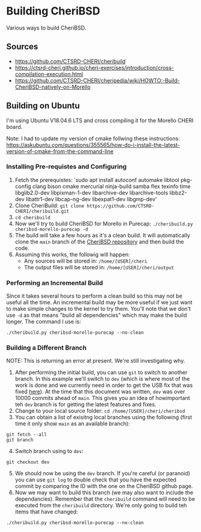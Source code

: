 # Building CheriBSD

Various ways to build CheriBSD.

## Sources
* https://github.com/CTSRD-CHERI/cheribuild
* https://ctsrd-cheri.github.io/cheri-exercises/introduction/cross-compilation-execution.html
* https://github.com/CTSRD-CHERI/cheripedia/wiki/HOWTO:-Build-CheriBSD-natively-on-Morello

## Building on Ubuntu
I'm using Ubuntu V18.04.6 LTS and cross compiling it for the Morello CHERI board. 

Note: I had to update my version of cmake follwing these instructions: https://askubuntu.com/questions/355565/how-do-i-install-the-latest-version-of-cmake-from-the-command-line

### Installing Pre-requistes and Configuring
1. Fetch the prerequistes: `sudo apt install autoconf automake libtool pkg-config clang bison cmake mercurial ninja-build samba flex texinfo time libglib2.0-dev libpixman-1-dev libarchive-dev libarchive-tools libbz2-dev libattr1-dev libcap-ng-dev libexpat1-dev libgmp-dev'
2. Clone CheriBuild: `git clone https://github.com/CTSRD-CHERI/cheribuild.git`
3. `cd cheribuild`
4. Now we'll try to build CheriBSD for Morello in Purecap: `./cheribuild.py cheribsd-morello-purecap -d`
5. The build will take a few hours as it's a clean build. It will automatically clone the `main` branch of the [CheriBSD repository](https://github.com/CTSRD-CHERI/cheribsd) and then build the code.
6. Assuming this works, the followig will happen:
   * Any sources will be stored in: `/home/[USER]/cheri`
   * The output files will be stored in: `/home/[USER]/cheri/output`

### Performing an Incremental Build
Since it takes several hours to perform a clean build so this may not be useful all the time. An incremental build may be more useful if we just want to make simple changes to the kernel to try them. You'll note that we don't use `-d` as that means "build all dependencies" which may make the build longer. The command I use is:
```
./cheribuild.py cheribsd-morello-purecap --no-clean
```

### Building a Different Branch
NOTE: This is returning an error at present. We're still investigating why.
1. After performing the initial build, you can use `git` to switch to another branch. In this example we'll switch to `dev` (which is where most of the work is done and we currently need in order to get the USB fix that was fixed [here](https://github.com/CTSRD-CHERI/cheribsd/pull/1619/commits/c708375e636a6a80468eda19a9beebe9c1d618cb)). At the time that this document was written, `dev` was over 10000 commits ahead of `main`. This gives you an idea of howimportant teh `dev` branch is for getting the latest features and fixes.
2. Change to your local source folder: `cd /home/[USER]/cheri/cheribsd`
3. You can obtain a list of exisitng local branches using the following (first time it only show `main` as an available branch):
```
git fetch --all
git branch
```
4. Switch branch using to `dev`:
```
git checkout dev
```
5. We should now be using the `dev` branch. If you're careful (or paranoid) you can use `git log` to double check that you have the expected commit by comparing the ID with the one on the CheriBSD github page.
6. Now we may want to build this branch (we may also want to include the dependancies). Remember that the `cheribuild` command will need to be executed from the `cheribuild` directory. We're only going to build teh items that have changed:
```
./cheribuild.py cheribsd-morello-purecap --no-clean
```
